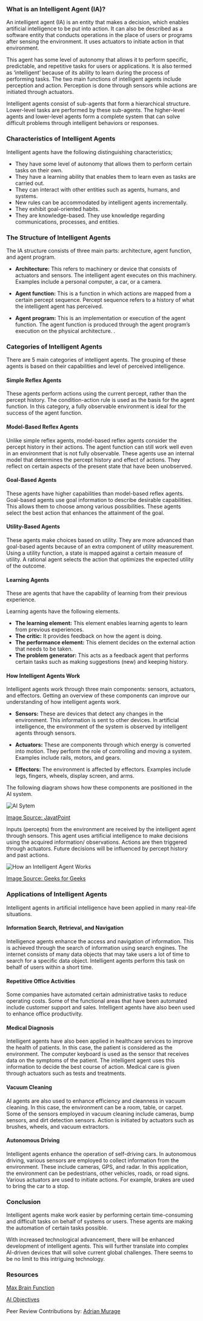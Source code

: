 ### What is an Intelligent Agent (IA)?
An intelligent agent (IA) is an entity that makes a decision, which enables artificial intelligence to be put into action. It can also be described as a software entity that conducts operations in the place of users or programs after sensing the environment. It uses actuators to initiate action in that environment. 

This agent has some level of autonomy that allows it to perform specific, predictable, and repetitive tasks for users or applications. It is also termed as ‘intelligent’ because of its ability to learn during the process of performing tasks. The two main functions of intelligent agents include perception and action. Perception is done through sensors while actions are initiated through actuators. 

Intelligent agents consist of sub-agents that form a hierarchical structure. Lower-level tasks are performed by these sub-agents. The higher-level agents and lower-level agents form a complete system that can solve difficult problems through intelligent behaviors or responses.    

### Characteristics of Intelligent Agents
Intelligent agents have the following distinguishing characteristics;
* They have some level of autonomy that allows them to perform certain tasks on their own.
* They have a learning ability that enables them to learn even as tasks are carried out.
* They can interact with other entities such as agents, humans, and systems.
* New rules can be accommodated by intelligent agents incrementally.
* They exhibit goal-oriented habits.
* They are knowledge-based. They use knowledge regarding communications, processes, and entities.

### The Structure of Intelligent Agents
The IA structure consists of three main parts: architecture, agent function, and agent program.

- **Architecture:** This refers to machinery or device that consists of actuators and sensors. The intelligent agent executes on this machinery. Examples include a personal computer, a car, or a camera.
  
- **Agent function:** This is a function in which actions are mapped from a certain percept sequence. Percept sequence refers to a history of what the intelligent agent has perceived. 
  
- **Agent program:** This is an implementation or execution of the agent function. The agent function is produced through the agent program’s execution on the physical architecture. .
  
### Categories of Intelligent Agents
There are 5 main categories of intelligent agents. The grouping of these agents is based on their capabilities and level of perceived intelligence.  

#### Simple Reflex Agents
These agents perform actions using the current percept, rather than the percept history. The condition-action rule is used as the basis for the agent function. In this category, a fully observable environment is ideal for the success of the agent function. 

#### Model-Based Reflex Agents
Unlike simple reflex agents, model-based reflex agents consider the percept history in their actions. The agent function can still work well even in an environment that is not fully observable. These agents use an internal model that determines the percept history and effect of actions. They reflect on certain aspects of the present state that have been unobserved. 

#### Goal-Based Agents
These agents have higher capabilities than model-based reflex agents. Goal-based agents use goal information to describe desirable capabilities. This allows them to choose among various possibilities. These agents select the best action that enhances the attainment of the goal.

#### Utility-Based Agents
These agents make choices based on utility. They are more advanced than goal-based agents because of an extra component of utility measurement. Using a utility function, a state is mapped against a certain measure of utility. A rational agent selects the action that optimizes the expected utility of the outcome. 

#### Learning Agents
These are agents that have the capability of learning from their previous experience. 

Learning agents have the following elements.
- **The learning element:** This element enables learning agents to learn from previous experiences.
- **The critic:** It provides feedback on how the agent is doing.
- **The performance element:** This element decides on the external action that needs to be taken.
- **The problem generator:** This acts as a feedback agent that performs certain tasks such as making suggestions (new) and keeping history. 
  
#### How Intelligent Agents Work
Intelligent agents work through three main components: sensors, actuators, and effectors. Getting an overview of these components can improve our understanding of how intelligent agents work.

- **Sensors:** These are devices that detect any changes in the environment. This information is sent to other devices. In artificial intelligence, the environment of the system is observed by intelligent agents through sensors. 
  
- **Actuators:** These are components through which energy is converted into motion. They perform the role of controlling and moving a system. Examples include rails, motors, and gears.
  
- **Effectors:** The environment is affected by effectors. Examples include legs, fingers, wheels, display screen, and arms.
  
The following diagram shows how these components are positioned in the AI system.

![AI Sytem](/engineering-education/intelligent-agents-in-artificial-intelligence/ai-system.png)

[Image Source: JavatPoint](https://static.javatpoint.com/tutorial/ai/images/agents-in-ai.png)

Inputs (percepts) from the environment are received by the intelligent agent through sensors. This agent uses artificial intelligence to make decisions using the acquired information/ observations. Actions are then triggered through actuators. Future decisions will be influenced by percept history and past actions.

![How an Intelligent Agent Works](/engineering-education/intelligent-agents-in-artificial-intelligence/how-an-intelligent-agent-works.png)

[Image Source: Geeks for Geeks](https://www.cdn.geeksforgeeks.org/wp-content/uploads/ai3-1.png)

### Applications of Intelligent Agents
Intelligent agents in artificial intelligence have been applied in many real-life situations. 

#### Information Search, Retrieval, and Navigation
Intelligence agents enhance the access and navigation of information. This is achieved through the search of information using search engines. The internet consists of many data objects that may take users a lot of time to search for a specific data object. Intelligent agents perform this task on behalf of users within a short time. 

#### Repetitive Office Activities
Some companies have automated certain administrative tasks to reduce operating costs. Some of the functional areas that have been automated include customer support and sales. Intelligent agents have also been used to enhance office productivity.

#### Medical Diagnosis
Intelligent agents have also been applied in healthcare services to improve the health of patients. In this case, the patient is considered as the environment. The computer keyboard is used as the sensor that receives data on the symptoms of the patient. The intelligent agent uses this information to decide the best course of action. Medical care is given through actuators such as tests and treatments.

#### Vacuum Cleaning
AI agents are also used to enhance efficiency and cleanness in vacuum cleaning. In this case, the environment can be a room, table, or carpet. Some of the sensors employed in vacuum cleaning include cameras, bump sensors, and dirt detection sensors. Action is initiated by actuators such as brushes, wheels, and vacuum extractors.  

#### Autonomous Driving
Intelligent agents enhance the operation of self-driving cars. In autonomous driving, various sensors are employed to collect information from the environment. These include cameras, GPS, and radar. In this application, the environment can be pedestrians, other vehicles, roads, or road signs. Various actuators are used to initiate actions. For example, brakes are used to bring the car to a stop. 

### Conclusion
Intelligent agents make work easier by performing certain time-consuming and difficult tasks on behalf of systems or users. These agents are making the automation of certain tasks possible. 

With increased technological advancement, there will be enhanced development of intelligent agents. This will further translate into complex AI-driven devices that will solve current global challenges. There seems to be no limit to this intriguing technology.

### Resources

[Max Brain Function](https://maxbrainfunction.com/intelligent-agent-work-purpose/)

[AI Objectives](http://www.aiobjectives.com/2019/11/01/analysis-of-intelligent-agents-in-artificial-intelligence/)

Peer Review Contributions by: [Adrian Murage](/engineering-education/authors/adrian-murage/)

